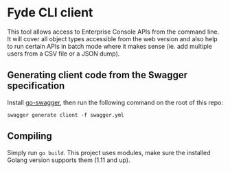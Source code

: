 Fyde CLI client
===============

This tool allows access to Enterprise Console APIs from the command line.
It will cover all object types accessible from the web version and also help to run certain APIs in batch mode where it makes sense (ie. add multiple users from a CSV file or a JSON dump).

## Generating client code from the Swagger specification

Install [go-swagger](https://github.com/go-swagger/go-swagger), then run the following command on the root of this repo:

`swagger generate client -f swagger.yml`

## Compiling

Simply run `go build`. This project uses modules, make sure the installed Golang version supports them (1.11 and up).